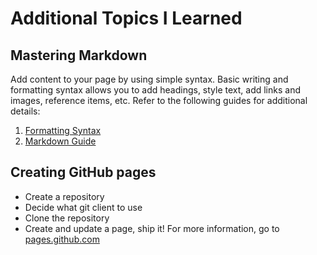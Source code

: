 # Additional Topics I Learned

## Mastering Markdown

Add content to your page by using simple syntax. Basic writing and formatting syntax allows you to add headings, style text, add links and images, reference items, etc.
Refer to the following guides for additional details:

1. [Formatting Syntax](https://docs.github.com/en/get-started/writing-on-github/getting-started-with-writing-and-formatting-on-github/basic-writing-and-formatting-syntax)
2. [Markdown Guide](https://ehammes.github.io/reading-notes/growth-mindset)

## Creating GitHub pages

- Create a repository
- Decide what git client to use
- Clone the repository
- Create and update a page, ship it!
For more information, go to [pages.github.com](https://pages.github.com/)
